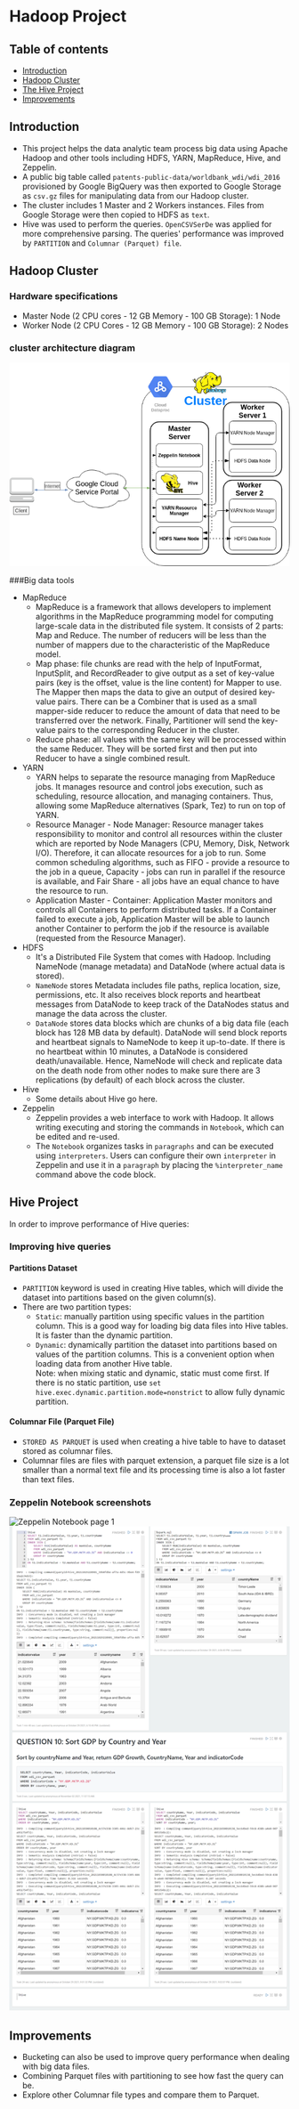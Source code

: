 # Hadoop Project

## Table of contents
* [Introduction](#Introduction)
* [Hadoop Cluster](#Hadoop-cluster)
* [The Hive Project](#Hive-project)
* [Improvements](#improvements)

## Introduction
- This project helps the data analytic team process big data using Apache Hadoop and other tools including HDFS, YARN, MapReduce, Hive, and Zeppelin. 
- A public big table called `patents-public-data/worldbank_wdi/wdi_2016` provisioned by Google BigQuery was then exported to Google Storage as `csv.gz` files for manipulating data from our Hadoop cluster. 
- The cluster includes 1 Master and 2 Workers instances. Files from Google Storage were then copied to HDFS as `text`. 
- Hive was used to perform the queries. `OpenCSVSerDe` was applied for more comprehensive parsing. The queries' performance was improved by `PARTITION` and `Columnar (Parquet) file`.    

## Hadoop Cluster
### Hardware specifications
- Master Node (2 CPU cores - 12 GB Memory - 100 GB Storage): 1 Node
- Worker Node (2 CPU Cores - 12 GB Memory - 100 GB Storage): 2 Nodes

### cluster architecture diagram
![Hadoop Architecture](./assets/HadoopArchitecture.png)
  

###Big data tools
  - MapReduce
    - MapReduce is a framework that allows developers to implement algorithms in the MapReduce programming model for computing large-scale data in the distributed file system. It consists of 2 parts: Map and Reduce. The number of reducers will be less than the number of mappers due to the characteristic of the MapReduce model.
    - Map phase: file chunks are read with the help of InputFormat, InputSplit, and RecordReader to give output as a set of key-value pairs (key is the offset, value is the line content) for Mapper to use. The Mapper then maps the data to give an output of desired key-value pairs. There can be a Combiner that is used as a small mapper-side reducer to reduce the amount of data that need to be transferred over the network. Finally, Partitioner will send the key-value pairs to the corresponding Reducer in the cluster.   
    - Reduce phase: all values with the same key will be processed within the same Reducer. They will be sorted first and then put into Reducer to have a single combined result.
  - YARN
    - YARN helps to separate the resource managing from MapReduce jobs. It manages resource and control jobs execution, such as scheduling, resource allocation, and managing containers. Thus, allowing some MapReduce alternatives (Spark, Tez) to run on top of YARN.
    - Resource Manager - Node Manager: Resource manager takes responsibility to monitor and control all resources within the cluster which are reported by Node Managers (CPU, Memory, Disk, Network I/O). Therefore, it can allocate resources for a job to run. Some common scheduling algorithms, such as FIFO - provide a resource to the job in a queue, Capacity - jobs can run in parallel if the resource is available, and Fair Share - all jobs have an equal chance to have the resource to run.
    - Application Master - Container: Application Master monitors and controls all Containers to perform distributed tasks. If a Container failed to execute a job, Application Master will be able to launch another Container to perform the job if the resource is available (requested from the Resource Manager).
  - HDFS
    - It's a Distributed File System that comes with Hadoop. Including NameNode (manage metadata) and DataNode (where actual data is stored).
    - `NameNode` stores Metadata includes file paths, replica location, size, permissions, etc. It also receives block reports and heartbeat messages from DataNode to keep track of the DataNodes status and manage the data across the cluster.
    - `DataNode` stores data blocks which are chunks of a big data file (each block has 128 MB data by default). DataNode will send block reports and heartbeat signals to NameNode to keep it up-to-date. If there is no heartbeat within 10 minutes, a DataNode is considered death/unavailable. Hence, NameNode will check and replicate data on the death node from other nodes to make sure there are 3 replications (by default) of each block across the cluster.
  - Hive
    - Some details about Hive go here.
  - Zeppelin
    - Zeppelin provides a web interface to work with Hadoop. It allows writing executing and storing the commands in `Notebook`, which can be edited and re-used.
    - The `Notebook` organizes tasks in `paragraphs` and can be executed using `interpreters`. Users can configure their own `interpreter` in Zeppelin and use it in a `paragraph` by placing the `%interpreter_name` command above the code block.
## Hive Project
In order to improve performance of Hive queries:
### Improving hive queries
#### Partitions Dataset
- `PARTITION` keyword is used in creating Hive tables, which will divide the dataset into partitions based on the given column(s).
- There are two partition types:
  - `Static`: manually partition using specific values in the partition column. This is a good way for loading big data files into Hive tables. It is faster than the dynamic partition.
  - `Dynamic`: dynamically partition the dataset into partitions based on values of the partition columns. This is a convenient option when loading data from another Hive table.   
Note: when mixing static and dynamic, static must come first. 
If there is no static partition, use `set hive.exec.dynamic.partition.mode=nonstrict` to allow fully dynamic partition.

#### Columnar File (Parquet File)
- `STORED AS PARQUET` is used when creating a hive table to have to dataset stored as columnar files. 
- Columnar files are files with parquet extension, a parquet file size is a lot smaller than a normal text file and its processing time is also a lot faster than text files.

### Zeppelin Notebook screenshots
![Zeppelin Notebook page 1](./assets/zeppelin_notebook1.png)
![Zeppelin Notebook page 2](./assets/zeppelin_notebook2.png)

## Improvements
- Bucketing can also be used to improve query performance when dealing with big data files.
- Combining Parquet files with partitioning to see how fast the query can be.
- Explore other Columnar file types and compare them to Parquet.
